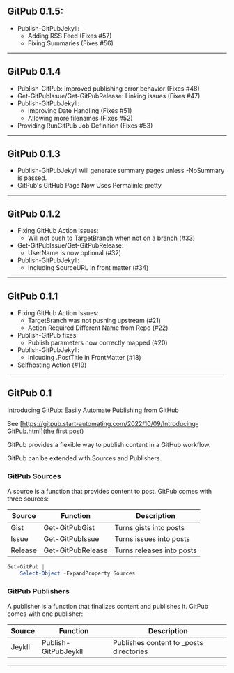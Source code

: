 ## GitPub 0.1.5:

* Publish-GitPubJekyll:
  * Adding RSS Feed (Fixes #57)
  * Fixing Summaries (Fixes #56)

---

## GitPub 0.1.4

* Publish-GitPub: Improved publishing error behavior (Fixes #48)
* Get-GitPubIssue/Get-GitPubRelease:  Linking issues (Fixes #47)
* Publish-GitPubJekyll:
  * Improving Date Handling (Fixes #51)
  * Allowing more filenames (Fixes #52)
* Providing RunGitPub Job Definition (Fixes #53)

---


## GitPub 0.1.3

* Publish-GitPubJekyll will generate summary pages unless -NoSummary is passed.
* GitPub's GitHub Page Now Uses Permalink: pretty

---


## GitPub 0.1.2

* Fixing GitHub Action Issues:
  * Will not push to TargetBranch when not on a branch (#33)
* Get-GitPubIssue/Get-GitPubRelease:
  * UserName is now optional (#32)
* Publish-GitPubJekyll:
  * Including SourceURL in front matter (#34)

---

## GitPub 0.1.1

* Fixing GitHub Action Issues:
  * TargetBranch was not pushing upstream (#21)
  * Action Required Different Name from Repo (#22)
* Publish-GitPub fixes:
  * Publish parameters now correctly mapped (#20)
* Publish-GitPubJekyll:
  * Inlcuding .PostTitle in FrontMatter (#18)
* Selfhosting Action (#19)

---

## GitPub 0.1

Introducing GitPub: Easily Automate Publishing from GitHub

See [https://gitpub.start-automating.com/2022/10/09/Introducing-GitPub.html](the first post)


GitPub provides a flexible way to publish content in a GitHub workflow.

GitPub can be extended with Sources and Publishers.

### GitPub Sources

A source is a function that provides content to post.  GitPub comes with three sources:

|Source|Function|Description|
|-|-|-|
|Gist       | Get-GitPubGist         | Turns gists into posts      |
|Issue     | Get-GitPubIssue       | Turns issues into posts    |
|Release | Get-GitPubRelease   | Turns releases into posts |

~~~PowerShell
Get-GitPub |
    Select-Object -ExpandProperty Sources
~~~

### GitPub Publishers

A publisher is a function that finalizes content and publishes it.  GitPub comes with one publisher:

|Source|Function|Description|
|-|-|-|
|Jeykll    | Publish-GitPubJeykll | Publishes content to _posts directories    |

---


